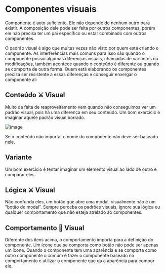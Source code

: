 # Componentes visuais

Componente é auto suficiente. Ele não depende de nenhum outro para existir. A composição dele pode ser feita por outros componentes, porém ele não precisa ter um pai específico ou estar combinado com outros componentes.

O padrão visual é algo que muitas vezes não visto por quem está criando o componente. As interferências mais comuns para isso são quando o componente possui algumas diferenças visuais, chamadas de variantes ou modificações, também acontece quando o conteúdo é diferente ou quando se comporta de outra forma. Quem está elaborando os componentes precisa ser resistente a essas diferenças e conseguir enxergar o componente ali

## Conteúdo ⚔ Visual

Muito da falta de reaproveitamento vem quando não conseguimos ver um padrão visual, pois há uma diferença em seu conteúdo. Um bom exercício é imaginar aquele padrão visual borrado.

![image](https://user-images.githubusercontent.com/27368585/124002320-f7811900-d9ab-11eb-9f2e-162c87b93209.png)

Se o conteúdo não importa, o nome do componente não deve ser baseado nele.

## Variante

Um bom exercício é tentar imaginar um elemento visual ao lado de outro e comparar eles.

## Lógica ⚔ Visual

Não confunda eles, um botão que abre uma modal, visualmente não é um "botão de modal". Sempre perceba os padrões visuais, ignore sua lógica ou qualquer comportamento que não esteja atrelado ao componentes.

## Comportamento 💙 Visual

Diferente dos itens acima, o comportamento importa para a definição do componente. Um ícone que se comporta como botão não pode ser apenas um ícone. Quando o componente tem uma aparência e se comporta como outro componente o comum é fazer o componente baseado no comportamento e utilizar o componente que da a aparência para compor ele.





